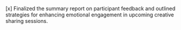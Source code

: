 [x] Finalized the summary report on participant feedback and outlined strategies for enhancing emotional engagement in upcoming creative sharing sessions.